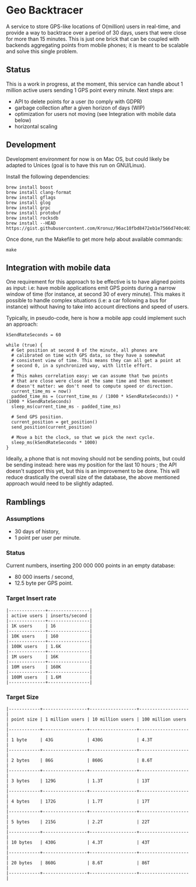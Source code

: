 # Geo Backtracer

A service to store GPS-like locations of O(million) users in
real-time, and provide a way to backtrace over a period of 30 days,
users that were close for more than 15 minutes. This is just one brick
that can be coupled with backends aggregating points from mobile
phones; it is meant to be scalable and solve this single problem.

## Status

This is a work in progress, at the moment, this service can handle
about 1 million active users sending 1 GPS point every minute. Next
steps are:

- API to delete points for a user (to comply with GDPR)
- garbage collection after a given horizon of days (WIP)
- optimization for users not moving (see Integration with mobile data below)
- horizontal scaling

## Development

Development environment for now is on Mac OS, but could likely be
adapted to Unices (goal is to have this run on GNU/Linux).

Install the following dependencies:

    brew install boost
    brew install clang-format
    brew install gflags
    brew install glog
    brew install grpc
    brew install protobuf
    brew install rocksdb
    brew install --HEAD https://gist.githubusercontent.com/Kronuz/96ac10fbd8472eb1e7566d740c4034f8/raw/gtest.rb

Once done, run the Makefile to get more help about available commands:

    make


## Integration with mobile data

One requirement for this approach to be effective is to have aligned
points as input: i.e: have mobile applications emit GPS points during
a narrow window of time (for instance, at second 30 of every minute).
This makes it possible to handle complex situations (i.e: a car
following a bus for instance) without having to take into account
directions and speed of users.

Typically, in pseudo-code, here is how a mobile app could implement
such an approach:

    kSendRateSeconds = 60

    while (true) {
	  # Get position at second 0 of the minute, all phones are
	  # calibrated on time with GPS data, so they have a somewhat
	  # consistent view of time. This means they can all get a point at
	  # second 0, in a synchronized way, with little effort.
	  #
	  # This makes correlation easy: we can assume that two points
	  # that are close were close at the same time and then movement
	  # doesn't matter: we don't need to compute speed or direction.
	  current_time_ms = now()
	  padded_time_ms = (current_time_ms / (1000 * kSendRateSeconds)) * (1000 * kSendRateSeconds)
	  sleep_ms(current_time_ms - padded_time_ms)

	  # Send GPS position.
	  current_position = get_position()
	  send_position(current_position)

	  # Move a bit the clock, so that we pick the next cycle.
	  sleep_ms(kSendRateSeconds * 1000)
    }

Ideally, a phone that is not moving should not be sending points, but
could be sending instead: here was my position for the last 10 hours ;
the API doesn't support this yet, but this is an improvement to be
done. This will reduce drastically the overall size of the database,
the above mentioned approach would need to be slightly adapted.

## Ramblings

### Assumptions

   - 30 days of history,
   - 1 point per user per minute.

### Status

Current numbers, inserting 200 000 000 points in an empty database:

   - 80 000 inserts / second,
   - 12.5 byte per GPS point.

### Target Insert rate

    |--------------+----------------|
    | active users | inserts/second |
    |--------------+----------------|
    | 1K users     | 16             |
    |--------------+----------------|
    | 10K users    | 160            |
    |--------------+----------------|
    | 100K users   | 1.6K           |
    |--------------+----------------|
    | 1M users     | 16K            |
    |--------------+----------------|
    | 10M users    | 160K           |
    |--------------+----------------|
    | 100M users   | 1.6M           |
    |--------------+----------------|

### Target Size

    |------------+-----------------+------------------+-------------------|
    | point size | 1 million users | 10 million users | 100 million users |
    |------------+-----------------+------------------+-------------------|
    | 1 byte     | 43G             | 430G             | 4.3T              |
    |------------+-----------------+------------------+-------------------|
    | 2 bytes    | 86G             | 860G             | 8.6T              |
    |------------+-----------------+------------------+-------------------|
    | 3 bytes    | 129G            | 1.3T             | 13T               |
    |------------+-----------------+------------------+-------------------|
    | 4 bytes    | 172G            | 1.7T             | 17T               |
    |------------+-----------------+------------------+-------------------|
    | 5 bytes    | 215G            | 2.2T             | 22T               |
    |------------+-----------------+------------------+-------------------|
    | 10 bytes   | 430G            | 4.3T             | 43T               |
    |------------+-----------------+------------------+-------------------|
    | 20 bytes   | 860G            | 8.6T             | 86T               |
    |------------+-----------------+------------------+-------------------|

